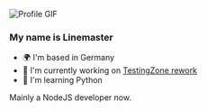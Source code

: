 ![Profile GIF](https://user-images.githubusercontent.com/18350557/176309783-0785949b-9127-417c-8b55-ab5a4333674e.gif)

### My name is Linemaster
- 🌍 I'm based in Germany
- 🚀 I'm currently working on [TestingZone rework](https://testingzone.pages.dev/)
- 🧠 I'm learning Python

Mainly a NodeJS developer now.
